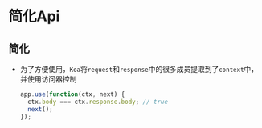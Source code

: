 # 简化Api

## 简化

+ 为了方便使用，`Koa`将`request`和`response`中的很多成员提取到了`context`中，并使用访问器控制

  ```js
  app.use(function(ctx, next) {
    ctx.body === ctx.response.body; // true
    next();
  });
  ```
